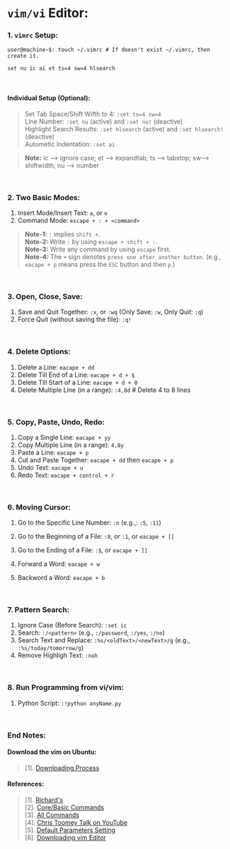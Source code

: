 # `vim/vi` Editor:

### 1. `vimrc` Setup:
```
user@machine~$: touch ~/.vimrc # If doesn't exist ~/.vimrc, then create it.
```
```
set nu ic ai et ts=4 sw=4 hlsearch
```

&nbsp;

#### Individual Setup (Optional):
> Set Tab Space/Shift Wifth to 4: `:set ts=4 sw=4` <br/>
> Line Number: `:set nu` (active) and `:set nu!` (deactive) <br/>
> Highlight Search Results: `:set hlsearch` (active) and `:set hlsearch!` (deactive) <br/>
> Autometic Indentation: `:set ai` <br/>
  
> **Note:** ic --> ignore case; et --> expandtab; ts --> tabstop; sw--> shiftwidth; nu --> number <br/>

&nbsp;


### 2. Two Basic Modes:
1. Insert Mode/Insert Text: `a`, or `o`
1. Command Mode: `escape + : + <command>`

> **Note-1:** `:` implies `shift +`. <br/>
> **Note-2:** Write `:` by using `escape + shift + :`. <br/>
> **Note-3:** Write any command by using `escape` first. <br/>
> **Note-4:** The `+` sign denotes `press one after another button`. (e.g., `eacape + p` means press the `ESC` button and then `p`.) <br/>

&nbsp;

### 3. Open, Close, Save:
1. Save and Quit Together: `:x`, or `:wq` (Only Save: `:w`, Only Quit: `:q`)
1. Force Quit (without saving the file): `:q!`

&nbsp;

### 4. Delete Options:
1. Delete a Line: `eacape + dd`
1. Delete Till End of a Line: `eacape + d + $`
1. Delete Till Start of a Line: `eacape + d + 0`
1. Delete Multiple Line (in a range): `:4,8d` # Delete 4 to 8 lines

&nbsp;

### 5. Copy, Paste, Undo, Redo:
1. Copy a Single Line: `eacape + yy`
2. Copy Multiple Line (in a range): `4,8y`
3. Paste a Line: `eacape + p`
4. Cut and Paste Together: `eacape + dd` then `eacape + p`
5. Undo Text: `eacape + u`
6. Redo Text: `eacape + control + r`

&nbsp;

### 6. Moving Cursor:
1. Go to the Specific Line Number: `:n` (e.g.,: `:5`, `:11`)
1. Go to the Beginning of a File: `:0`, or `:1`, or `eacape + [[`
1. Go to the Ending of a File: `:$`, or `eacape + ]]`

1. Forward a Word: `eacape + w`
1. Backword a Word: `eacape + b`

&nbsp;

### 7. Pattern Search:
1. Ignore Case (Before Search): `:set ic`
1. Search: `:/<pattern>` (e.g., `:/password`, `:/yes`, `:/no`)
1. Search Text and Replace: `:%s/<oldText>/<newText>/g` (e.g., `:%s/today/tomorrow/g`)
2. Remove Highligh Text: `:noh`

&nbsp;

### 8. Run Programming from vi/vim:
1. Python Script: `:!python anyName.py`

&nbsp;

### End Notes:

#### Download the vim on Ubuntu:
> [1]. [Downloading Process](https://itsfoss.com/vim-8-release-install/)

#### References:
> [1]. [Richard's](https://vim.rtorr.com/) <br/>
> [2]. [Core/Basic Commands](https://linuxhandbook.com/basic-vim-commands/) <br/>
> [3]. [All Commands](https://www.keycdn.com/blog/vim-commands) <br/>
> [4]. [Chris Toomey Talk on YouTube](https://www.youtube.com/watch?v=wlR5gYd6um0) <br/>
> [5]. [Default Parameters Setting](https://askubuntu.com/questions/264258/changing-vim-editor-settings) <br/>
> [6]. [Downloading vim Editor](https://phoenixnap.com/kb/how-to-install-vim-ubuntu) <br/>
